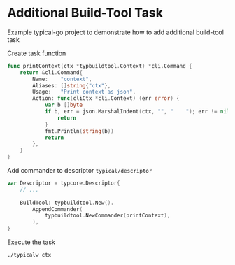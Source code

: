 # Additional Build-Tool Task

Example typical-go project to demonstrate how to add additional build-tool task

Create task function 
```go
func printContext(ctx *typbuildtool.Context) *cli.Command {
	return &cli.Command{
		Name:    "context",
		Aliases: []string{"ctx"},
		Usage:   "Print context as json",
		Action: func(cliCtx *cli.Context) (err error) {
			var b []byte
			if b, err = json.MarshalIndent(ctx, "", "    "); err != nil {
				return
			}
			fmt.Println(string(b))
			return
		},
	}
}
```

Add commander to descriptor `typical/descriptor`
```go
var Descriptor = typcore.Descriptor{
	// ... 
	
	BuildTool: typbuildtool.New().
		AppendCommander(
			typbuildtool.NewCommander(printContext),
		),
}
```

Execute the task
```bash
./typicalw ctx
```